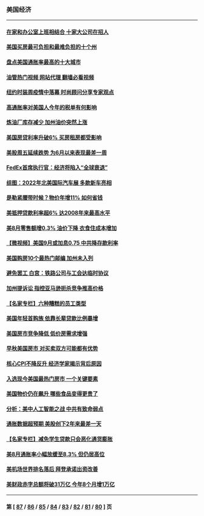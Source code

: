 ### 美国经济
---
#### [在家和办公室上班相结合 十家大公司在招人](../../pages/ncid1078158/n13826252.md?09182045) 
#### [美国买房最可负担和最难负担的十个州](../../pages/ncid1078158/n13826858.md?09182045) 
#### [盘点美国通胀率最高的十大城市](../../pages/ncid1078158/n13827386.md?09182045) 
#### [油管热门视频 网站代理 翻墙必看视频](http://209.222.30.114:81/youtube.html?09182045)
#### [纽约时装周疫情中落幕 时尚顾问分享专家观点](../../pages/ncid1078158/n13827034.md?09182045) 
#### [高通胀率对美国人今年的税单有何影响](../../pages/ncid1078158/n13826890.md?09182045) 
#### [炼油厂库存减少 加州油价突然上涨](../../pages/ncid1078158/n13826948.md?09182045) 
#### [美国房贷利率升破6% 买房租房都受影响](../../pages/ncid1078158/n13826942.md?09182045) 
#### [美股周五延续跌势 为6月以来表现最差一周](../../pages/ncid1078158/n13826880.md?09182045) 
#### [FedEx首席执行官：经济将陷入“全球衰退”](../../pages/ncid1078158/n13826861.md?09182045) 
#### [组图：2022年北美国际汽车展 多款新车亮相](../../pages/ncid1078158/n13826448.md?09182045) 
#### [是勒紧腰带时候？物价年增11% 如何省钱](../../pages/ncid1078158/n13826061.md?09182045) 
#### [美抵押贷款利率超6% 达2008年来最高水平](../../pages/ncid1078158/n13825940.md?09182045) 
#### [美8月零售额增0.3% 油价下降 衣食住成本增加](../../pages/ncid1078158/n13825831.md?09182045) 
#### [【微视频】美国9月或加息0.75 中共降存款利率](../../pages/ncid1078158/n13825209.md?09182045) 
#### [美国购房10个最热门邮编 加州未入列](../../pages/ncid1078158/n13825813.md?09182045) 
#### [避免罢工 白宫：铁路公司与工会达临时协议](../../pages/ncid1078158/n13825694.md?09182045) 
#### [加州提诉讼 指控亚马逊扼杀竞争推高价格](../../pages/ncid1078158/n13825186.md?09182045) 
#### [【名家专栏】六种糟糕的员工类型](../../pages/ncid1078158/n13824975.md?09182045) 
#### [美国年轻首购族 依靠长辈贷款比例暴增](../../pages/ncid1078158/n13824734.md?09182045) 
#### [美国房市竞争降低 低价房需求增强](../../pages/ncid1078158/n13824698.md?09182045) 
#### [早秋美国房市 对买卖双方可能都有优势](../../pages/ncid1078158/n13824679.md?09182045) 
#### [核心CPI不降反升 经济学家揭示背后原因](../../pages/ncid1078158/n13824574.md?09182045) 
#### [入选现今美国最热门房市 一个关键要素](../../pages/ncid1078158/n13824650.md?09182045) 
#### [美国物价仍在飙升 哪些食品变得更贵了](../../pages/ncid1078158/n13824482.md?09182045) 
#### [分析：美中人工智能之战 中共有致命弱点](../../pages/ncid1078158/n13824391.md?09182045) 
#### [通胀数据超预期 美股创下2年来最差一天](../../pages/ncid1078158/n13824353.md?09182045) 
#### [【名家专栏】减免学生贷款只会恶化通货膨胀](../../pages/ncid1078158/n13824062.md?09182045) 
#### [美8月通胀率小幅放缓至8.3% 但仍居高位](../../pages/ncid1078158/n13824139.md?09182045) 
#### [美机场世界排名落后 拜登承诺出资改善](../../pages/ncid1078158/n13823411.md?09182045) 
#### [美财政赤字总额将破31万亿 今年8个月增1万亿](../../pages/ncid1078158/n13823320.md?09182045) 

---
#### 第 [ [87](./87.md?09182045) / [86](./86.md?09182045) / [85](./85.md?09182045) / [84](./84.md?09182045) / [83](./83.md?09182045) / [82](./82.md?09182045) / [81](./81.md?09182045) / [80](./80.md?09182045) ] 页
